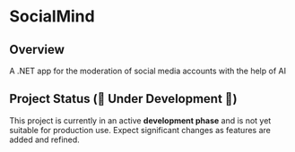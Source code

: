 # SocialMind

## Overview
A .NET app for the moderation of social media accounts with the help of AI

## Project Status (🚧 Under Development 🚧)
This project is currently in an active **development phase** and is not yet suitable for production use. Expect significant changes as features are added and refined.
